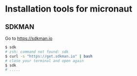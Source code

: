 # Installation tools for micronaut 

## SDKMAN
Go to https://sdkman.io
```bash
$ sdk
# zsh: command not found: sdk
$ curl -s "https://get.sdkman.io" | bash
# close your terminal and open again
$ sdk
# .....
```
